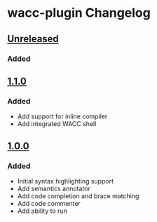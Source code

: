 <!-- Keep a Changelog guide -> https://keepachangelog.com -->

# wacc-plugin Changelog

## [Unreleased]
### Added

## [1.1.0]
### Added
- Add support for inline compiler
- Add integrated WACC shell

## [1.0.0]
### Added
- Initial syntax highlighting support
- Add semantics annotator
- Add code completion and brace matching
- Add code commenter
- Add ability to run 

[Unreleased]: https://github.com/danieldeng2/wacc-plugin/v1.1.0...HEAD
[1.1.0]: https://github.com/danieldeng2/wacc-plugin/v1.0.0...v1.1.0
[1.0.0]: https://github.com/olivierlacan/keep-a-changelog/compare/v1.0.0